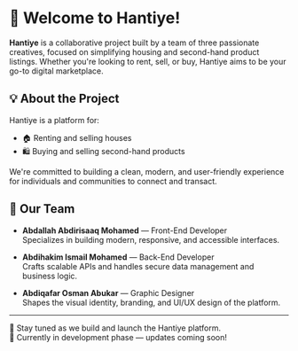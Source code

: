 # 👋 Welcome to Hantiye!

**Hantiye** is a collaborative project built by a team of three passionate creatives, focused on simplifying housing and second-hand product listings. Whether you're looking to rent, sell, or buy, Hantiye aims to be your go-to digital marketplace.

## 💡 About the Project

Hantiye is a platform for:
- 🏠 Renting and selling houses
- 🛍️ Buying and selling second-hand products

We're committed to building a clean, modern, and user-friendly experience for individuals and communities to connect and transact.

## 👥 Our Team

- **Abdallah Abdirisaaq Mohamed** — Front-End Developer  
  Specializes in building modern, responsive, and accessible interfaces.

- **Abdihakim Ismail Mohamed** — Back-End Developer  
  Crafts scalable APIs and handles secure data management and business logic.

- **Abdiqafar Osman Abukar** — Graphic Designer  
  Shapes the visual identity, branding, and UI/UX design of the platform.

---

📌 Stay tuned as we build and launch the Hantiye platform.  
🔨 Currently in development phase — updates coming soon!

